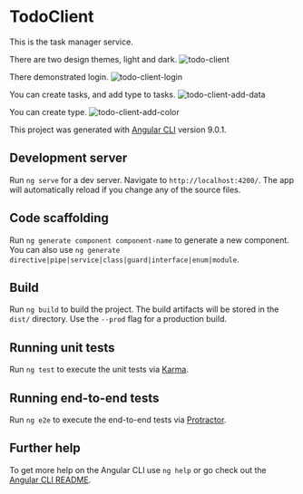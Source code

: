 # TodoClient
This is the task manager service.

There are two design themes, light and dark.
![todo-client](https://media.giphy.com/media/8ptXHgoAUCbU1Iv5JQ/giphy.gif)

There demonstrated login.
![todo-client-login](https://media.giphy.com/media/Fq2j3HIbZp65MiQGlY/giphy.gif)

You can create tasks, and add type to tasks.
![todo-client-add-data](https://media.giphy.com/media/KM7p7nXW5pKH07KEOO/giphy.gif)

You can create type.
![todo-client-add-color](https://media.giphy.com/media/upIG2zqypsXSQt5kbK/giphy.gif)

This project was generated with [Angular CLI](https://github.com/angular/angular-cli) version 9.0.1.

## Development server

Run `ng serve` for a dev server. Navigate to `http://localhost:4200/`. The app will automatically reload if you change any of the source files.

## Code scaffolding

Run `ng generate component component-name` to generate a new component. You can also use `ng generate directive|pipe|service|class|guard|interface|enum|module`.

## Build

Run `ng build` to build the project. The build artifacts will be stored in the `dist/` directory. Use the `--prod` flag for a production build.

## Running unit tests

Run `ng test` to execute the unit tests via [Karma](https://karma-runner.github.io).

## Running end-to-end tests

Run `ng e2e` to execute the end-to-end tests via [Protractor](http://www.protractortest.org/).

## Further help

To get more help on the Angular CLI use `ng help` or go check out the [Angular CLI README](https://github.com/angular/angular-cli/blob/master/README.md).
